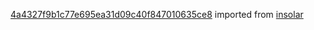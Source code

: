 [4a4327f9b1c77e695ea31d09c40f847010635ce8](https://github.com/insolar/insolar/commit/4a4327f9b1c77e695ea31d09c40f847010635ce8) imported from [insolar](https://github.com/insolar/insolar)
